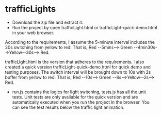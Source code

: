 # trafficLights

- Download the zip file and extract it. 
- Run the project by open trafficLight.html or trafficLight-quick-demo.html in your web browser. 

According to the requirements, I assume the 5-minute interval includes the 30s switching from yellow to red. That is, Red --5mins--> Green --4min30s-->Yellow--30s--> Red.

trafficLight.html is the version that adheres to the requirements. I also created a quick version trafficLight-quick-demo.html for quick demo and testing purposes. The switch interval will be brought down to 10s with 2s buffer from yellow to red. That is, Red --10s--> Green --8s-->Yellow--2s--> Red.

- run.js contains the logics for light switching, tests.js has all the unit tests. Unit tests are only available for the quick version and are automatically executed when you run the project in the browser. You can see the test results below the traffic light animation.    
